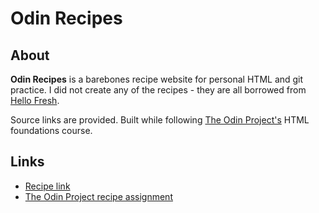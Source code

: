 # Odin Recipes

## About

**Odin Recipes** is a barebones recipe website for personal HTML and git
  practice. I did not create any of the recipes - they are all borrowed from [Hello
  Fresh](https://www.hellofresh.com).

Source links are provided. Built while following [The Odin
Project's](https://www.theodinproject.com) HTML foundations course.

## Links
 - [Recipe link](joshjyu.github.io/odin-recipes)
 - [The Odin Project recipe assignment](https://www.theodinproject.com/lessons/foundations-recipes)
